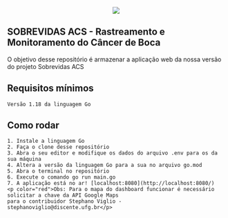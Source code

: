<p align="center"><img src="https://github.com/omaraljawabri/AplicacaoWeb-Sobrevidas/assets/164200540/876d8273-019a-41f1-b923-2e7c2cf00c4e"/></p>

## **SOBREVIDAS ACS - Rastreamento e Monitoramento do Câncer de Boca**
O objetivo desse repositório é armazenar a aplicação web da nossa versão do projeto Sobrevidas ACS

## Requisitos mínimos
    Versão 1.18 da linguagem Go

## Como rodar
    1. Instale a linguagem Go
    2. Faça o clone desse repositório
    3. Abra o seu editor e modifique os dados do arquivo .env para os da sua máquina
    4. Altera a versão da linguagem Go para a sua no arquivo go.mod
    5. Abra o terminal no repositório
    6. Execute o comando go run main.go
    7. A aplicação está no ar! [localhost:8080](http://localhost:8080/) 
    <p color="red">Obs: Para o mapa do dashboard funcionar é necessário solicitar a chave da API Google Maps 
    para o contribuidor Stephano Viglio - stephanoviglio@discente.ufg.br</p>

    
